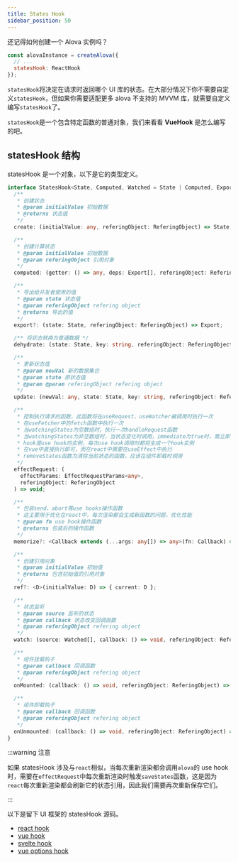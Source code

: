 ```yaml
---
title: States Hook
sidebar_position: 50
---
```


还记得如何创建一个 Alova 实例吗？

```javascript
const alovaInstance = createAlova({
  // ...
  statesHook: ReactHook
});
```

`statesHook`将决定在请求时返回哪个 UI 库的状态。在大部分情况下你不需要自定义`statesHook`，但如果你需要适配更多 alova 不支持的 MVVM 库，就需要自定义编写`statesHook`了。

`statesHook`是一个包含特定函数的普通对象，我们来看看 **VueHook** 是怎么编写的吧。

## statesHook 结构

statesHook 是一个对象，以下是它的类型定义。

```ts
interface StatesHook<State, Computed, Watched = State | Computed, Export = State> {
  /**
   * 创建状态
   * @param initialValue 初始数据
   * @returns 状态值
   */
  create: (initialValue: any, referingObject: ReferingObject) => State;

  /**
   * 创建计算状态
   * @param initialValue 初始数据
   * @param referingObject 引用对象
   */
  computed: (getter: () => any, deps: Export[], referingObject: ReferingObject) => Computed;

  /**
   * 导出给开发者使用的值
   * @param state 状态值
   * @param referingObject refering object
   * @returns 导出的值
   */
  export?: (state: State, referingObject: ReferingObject) => Export;

  /** 将状态转换为普通数据 */
  dehydrate: (state: State, key: string, referingObject: ReferingObject) => any;

  /**
   * 更新状态值
   * @param newVal 新的数据集合
   * @param state 原状态值
   * @param @param referingObject refering object
   */
  update: (newVal: any, state: State, key: string, referingObject: ReferingObject) => void;

  /**
   * 控制执行请求的函数，此函数将在useRequest、useWatcher被调用时执行一次
   * 在useFetcher中的fetch函数中执行一次
   * 当watchingStates为空数组时，执行一次handleRequest函数
   * 当watchingStates为非空数组时，当状态变化时调用，immediate为true时，需立即调用一次
   * hook是use hook的实例，每次use hook调用时都将生成一个hook实例
   * 在vue中直接执行即可，而在react中需要在useEffect中执行
   * removeStates函数为清除当前状态的函数，应该在组件卸载时调用
   */
  effectRequest: (
    effectParams: EffectRequestParams<any>,
    referingObject: ReferingObject
  ) => void;

  /**
   * 包装send、abort等use hooks操作函数
   * 这主要用于优化在react中，每次渲染都会生成新函数的问题，优化性能
   * @param fn use hook操作函数
   * @returns 包装后的操作函数
   */
  memorize?: <Callback extends (...args: any[]) => any>(fn: Callback) => Callback;

  /**
   * 创建引用对象
   * @param initialValue 初始值
   * @returns 包含初始值的引用对象
   */
  ref?: <D>(initialValue: D) => { current: D };

  /**
   * 状态监听
   * @param source 监听的状态
   * @param callback 状态改变回调函数
   * @param referingObject refering object
   */
  watch: (source: Watched[], callback: () => void, referingObject: ReferingObject) => void;

  /**
   * 组件挂载钩子
   * @param callback 回调函数
   * @param referingObject refering object
   */
  onMounted: (callback: () => void, referingObject: ReferingObject) => void;

  /**
   * 组件卸载钩子
   * @param callback 回调函数
   * @param referingObject refering object
   */
  onUnmounted: (callback: () => void, referingObject: ReferingObject) => void;
}
```

:::warning 注意

如果 statesHook 涉及与`react`相似，当每次重新渲染都会调用`alova`的 use hook 时，需要在`effectRequest`中每次重新渲染时触发`saveStates`函数，这是因为`react`每次重新渲染都会刷新它的状态引用，因此我们需要再次重新保存它们。

:::

以下是留下 UI 框架的 statesHook 源码。

- [react hook](https://github.com/alovajs/alova/blob/main/packages/client/src/statesHook/react.ts)
- [vue hook](https://github.com/alovajs/alova/blob/main/packages/client/src/statesHook/vue.ts)
- [svelte hook](https://github.com/alovajs/alova/blob/main/packages/client/src/statesHook/svelte.ts)
- [vue options hook](https://github.com/alovajs/alova/blob/main/packages/vue-options/src/stateHook.ts)
